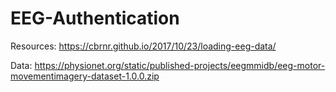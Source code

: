 # EEG-Authentication

Resources:
https://cbrnr.github.io/2017/10/23/loading-eeg-data/

Data: https://physionet.org/static/published-projects/eegmmidb/eeg-motor-movementimagery-dataset-1.0.0.zip
